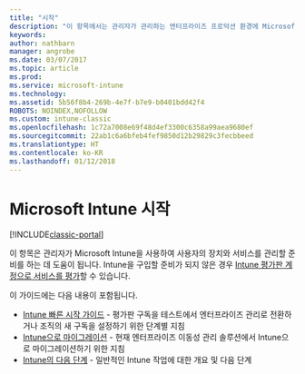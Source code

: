 ```yaml
---
title: "시작"
description: "이 항목에서는 관리자가 관리하는 엔터프라이즈 프로덕션 환경에 Microsoft Intune을 배포하는 데 필요하는 지침을 제공합니다."
keywords: 
author: nathbarn
manager: angrobe
ms.date: 03/07/2017
ms.topic: article
ms.prod: 
ms.service: microsoft-intune
ms.technology: 
ms.assetid: 5b56f8b4-269b-4e7f-b7e9-b0401bdd42f4
ROBOTS: NOINDEX,NOFOLLOW
ms.custom: intune-classic
ms.openlocfilehash: 1c72a7008e69f48d4ef3300c6358a99aea9680ef
ms.sourcegitcommit: 22ab1c6a6bfeb4fef9850d12b29829c3fecbbeed
ms.translationtype: HT
ms.contentlocale: ko-KR
ms.lasthandoff: 01/12/2018
---
```

# <a name="get-started-with-microsoft-intune"></a>Microsoft Intune 시작

[!INCLUDE[classic-portal](../includes/classic-portal.md)]

이 항목은 관리자가 Microsoft Intune을 사용하여 사용자의 장치와 서비스를 관리할 준비를 하는 데 도움이 됩니다. Intune을 구입할 준비가 되지 않은 경우 [Intune 평가판 계정으로 서비스를 평가](/intune-classic/understand-explore/mobile-device-management-trial-guide-microsoft-intune)할 수 있습니다.

이 가이드에는 다음 내용이 포함됩니다.
- [Intune 빠른 시작 가이드](/intune/setup-steps) - 평가판 구독을 테스트에서 엔터프라이즈 관리로 전환하거나 조직의 새 구독을 설정하기 위한 단계별 지침
- [Intune으로 마이그레이션](/intune/migration-guide) - 현재 엔터프라이즈 이동성 관리 솔루션에서 Intune으로 마이그레이션하기 위한 지침
- [Intune의 다음 단계](prevent-company-data-leaks-from-Office-365-mobile-apps.md) - 일반적인 Intune 작업에 대한 개요 및 다음 단계
